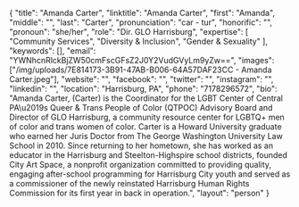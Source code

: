 {
  "title": "Amanda Carter",
  "linktitle": "Amanda Carter",
  "first": "Amanda",
  "middle": "",
  "last": "Carter",
  "pronunciation": "car - tur",
  "honorific": "",
  "pronoun": "she/her",
  "role": "Dir. GLO Harrisburg",
  "expertise": [
    "Community Services",
    "Diversity & Inclusion",
    "Gender & Sexuality"
  ],
  "keywords": [],
  "email": "YWNhcnRlckBjZW50cmFscGFsZ2J0Y2VudGVyLm9yZw==",
  "images": ["/img/uploads/7E814173-3B91-47AB-B006-64A57DAF23CC - Amanda Carter.jpeg"],
  "website": "",
  "facebook": "",
  "twitter": "",
  "instagram": "",
  "linkedin": "",
  "location": "Harrisburg, PA",
  "phone": "7178296572",
  "bio": "Amanda Carter, (Carter) is the Coordinator for the LGBT Center of Central PA\u2019s Queer & Trans People of Color (QTPOC) Advisory Board and Director of GLO Harrisburg, a community resource center for LGBTQ+ men of color and trans women of color. Carter is a Howard University graduate who earned her Juris Doctor from The George Washington University Law School in 2010. Since returning to her hometown, she has worked as an educator in the Harrisburg and Steelton-Highspire school districts, founded City Art Space, a nonprofit organization committed to providing quality, engaging after-school programming for Harrisburg City youth and served as a commissioner of the newly reinstated Harrisburg Human Rights Commission for its first year in  back in operation.",
  "layout": "person"
}
